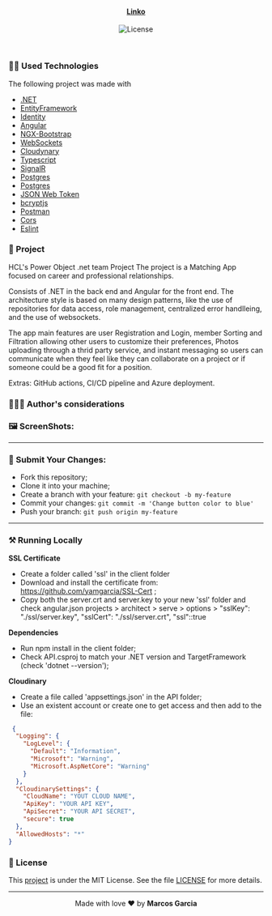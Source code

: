 <h4 align="center">
 <b><a href="">Linko<a></b> 
</h4>
<p align="center">
  <img alt="License" src="https://img.shields.io/badge/license-MIT-red">
</p>

<br>

### 👨‍💻 Used Technologies

The following project was made with

- [.NET](https://dotnet.microsoft.com/en-us/)
- [EntityFramework](https://docs.microsoft.com/en-us/ef/)
- [Identity](https://docs.microsoft.com/en-us/aspnet/core/security/authentication/customize-identity-model?view=aspnetcore-6.0)
- [Angular](https://angular.io/)
- [NGX-Bootstrap](https://valor-software.com/ngx-bootstrap/#/)
- [WebSockets](https://developer.mozilla.org/en-US/docs/Web/API/WebSockets_API)
- [Cloudynary](https://cloudinary.com/)
- [Typescript](https://www.typescriptlang.org/)
- [SignalR](https://dotnet.microsoft.com/en-us/apps/aspnet/signalr)
- [Postgres](https://www.postgresql.org/)
- [Postgres](https://www.postgresql.org/)
- [JSON Web Token](https://jwt.io/)
- [bcryptjs](https://www.npmjs.com/package/bcryptjs)
- [Postman](https://insomnia.rest/)
- [Cors](https://www.npmjs.com/package/cors)
- [Eslint](https://www.npmjs.com/package/eslint)

### :muscle: Project
HCL's Power Object .net team Project
The project is a Matching App focused on career and professional relationships.

Consists of .NET in the back end and Angular for the front end. The architecture style is based on many
design patterns, like the use of repositories for data access, role management, centralized error handlleing, and the use of websockets.

The app main features are user Registration and Login, member Sorting and Filtration allowing other users to customize their preferences,
Photos uploading through a thrid party service, and instant messaging so users can communicate when they feel 
like they can collaborate on a project or if someone could be a good fit for a position.

Extras: GitHub actions, CI/CD pipeline and Azure deployment.

### 🙋🏽‍♂️ Author's considerations

### 🖼️ ScreenShots:

---
### :rocket: Submit Your Changes:
- Fork this repository;
- Clone it into your machine;
- Create a branch with your feature: `git checkout -b my-feature`
- Commit your changes: `git commit -m 'Change button color to blue'`
- Push your branch: `git push origin my-feature`
   
---
### ⚒️ Running Locally
   
<b>SSL Certificate</b>
- Create a folder called 'ssl' in the client folder
- Download and install the certificate from: https://github.com/yamgarcia/SSL-Cert ;
- Copy both the server.crt and server.key to your new 'ssl' folder and check angular.json
   projects > architect > serve > options > 
      "sslKey": "./ssl/server.key",
      "sslCert": "./ssl/server.crt",
      "ssl"::true
   
 <b>Dependencies</b>
 - Run npm install in the client folder;
 - Check API.csproj to match your .NET version and TargetFramework (check 'dotnet --version');
   
 <b>Cloudinary</b>
 - Create a file called 'appsettings.json' in the API folder;
 - Use an existent account or create one to get access and then add to the file:
  

```json script
 {
  "Logging": {
    "LogLevel": {
      "Default": "Information",
      "Microsoft": "Warning",
      "Microsoft.AspNetCore": "Warning"
    }
  },
  "CloudinarySettings": {
    "CloudName": "YOUT CLOUD NAME",
    "ApiKey": "YOUR API KEY",
    "ApiSecret": "YOUR API SECRET",
    "secure": true
  },
  "AllowedHosts": "*"
} 

```
   
### :memo: License

This [project](https://www.udemy.com/course/build-an-app-with-aspnet-core-and-angular-from-scratch/) is under the MIT License. See the file [LICENSE](LICENSE.md) for more details.

---

<p align="center">Made with love ❤️ by <b><a src="https://github.com/yamgarcia">Marcos Garcia</a></b></p>
